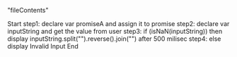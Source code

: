 "fileContents"

Start
step1: declare var promiseA and assign it to promise 
step2: declare var inputString and get the value from user
step3:  if (isNaN(inputString)) then display   inputString.split("").reverse().join("") after 500 milisec
step4: else display Invalid Input
End
